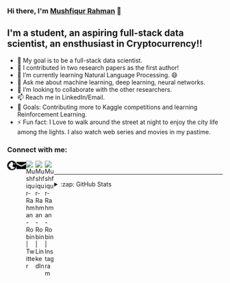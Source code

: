 ### Hi there, I'm [Mushfiqur Rahman][website] 👋

## I'm a student, an aspiring full-stack data scientist, an ensthusiast in Cryptocurrency!!

- 🏁 My goal is to be a full-stack data scientist.
- 🔭 I contributed in two research papers as the first author! 
- 🌱 I’m currently learning Natural Language Processing. 😄
- 💬 Ask me about machine learning, deep learning, neural networks.
- 👯 I’m looking to collaborate with the other researchers.
- 📫 Reach me in LinkedIn/Email.
- 🥅 Goals: Contributing more to Kaggle competitions and learning Reinforcement Learning.
- ⚡ Fun fact: I Love to walk around the street at night to enjoy the city life among the lights. I also watch web series and movies in my pastime.

### Connect with me:

[<img align="left" alt="Portfolio" width="22px" src="https://raw.githubusercontent.com/iconic/open-iconic/master/svg/globe.svg" />][website]

[<img align="left" alt="E-mail" width="22px" src="https://raw.githubusercontent.com/iconic/open-iconic/master/svg/envelope-closed.svg" />][email]

[<img align="left" alt="Mushfiqur-Rahman-Robin | Twitter" width="22px" src="https://cdn.jsdelivr.net/npm/simple-icons@v3/icons/twitter.svg" />][twitter]

[<img align="left" alt="Mushfiqur-Rahman-Robin | LinkedIn" width="22px" src="https://cdn.jsdelivr.net/npm/simple-icons@v3/icons/linkedin.svg" />][linkedin]

[<img align="left" alt="Mushfiqur-Rahman-Robin | Instagram" width="22px" src="https://cdn.jsdelivr.net/npm/simple-icons@v3/icons/instagram.svg" />][instagram]

<br />

---


<details>
  <summary>:zap: GitHub Stats</summary>

  <img align="left" alt="Mushfiq's GitHub Stats" src="https://github-readme-stats.vercel.app/api?username=Mushfiqur-Rahman-Robin&show_icons=true&hide_border=true&theme=radical)
" />

</details>

[website]: https://mushfiqur-rahman-robin.github.io/Portfolio/
[twitter]: https://twitter.com/MushfiqurRobin
[instagram]: https://www.instagram.com/mushfiqur._.rahman/
[linkedin]: https://www.linkedin.com/in/mushfiqur--rahman/
[email]: mushfiqur.rahman.robin@gmail.com
